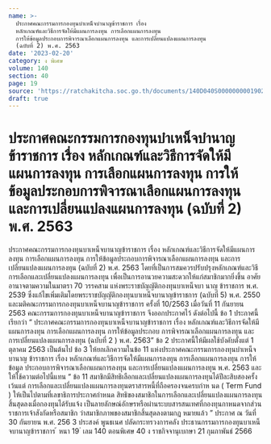 ```yaml
---
name: >-
  ประกาศคณะกรรมการกองทุนบำเหน็จบำนาญข้าราชการ เรื่อง
  หลักเกณฑ์และวิธีการจัดให้มีแผนการลงทุน การเลือกแผนการลงทุน
  การให้ข้อมูลประกอบการพิจารณาเลือกแผนการลงทุน และการเปลี่ยนแปลงแผนการลงทุน
  (ฉบับที่ 2) พ.ศ. 2563
date: '2023-02-20'
category: ง พิเศษ
volume: 140
section: 40
page: 19
source: 'https://ratchakitcha.soc.go.th/documents/140D040S0000000001902.pdf'
draft: true
---
```


# ประกาศคณะกรรมการกองทุนบำเหน็จบำนาญข้าราชการ เรื่อง หลักเกณฑ์และวิธีการจัดให้มีแผนการลงทุน การเลือกแผนการลงทุน การให้ข้อมูลประกอบการพิจารณาเลือกแผนการลงทุน และการเปลี่ยนแปลงแผนการลงทุน (ฉบับที่ 2) พ.ศ. 2563

ประกาศคณะกรรมการกองทุนบาเหน็จบานาญข้าราชการ เรื่อง หลักเกณฑ์และวิธีการจัดให้มีแผนการลงทุน การเลือกแผนการลงทุน การให้ข้อมูลประกอบการพิจารณาเลือกแผนการลงทุน และการเปลี่ยนแปลงแผนการลงทุน (ฉบับที่ 2) พ.ศ. 2563 โดยที่เป็นการสมควรปรับปรุงหลักเกณฑ์และวิธีการเลือกและเปลี่ยนแปลงแผนการลงทุน เพื่อเป็นการอานวยความสะดวกให้แก่สมาชิกมากยิ่งขึ้น อาศัยอานาจตามความในมาตรา 70 วรรคสาม แห่งพระราชบัญญัติกองทุนบาเหน็จบา นาญ ข้าราชการ พ.ศ. 2539 ซึ่งแก้ไขเพิ่มเติมโดยพระราชบัญญัติกองทุนบาเหน็จบานาญข้าราชการ (ฉบับที่ 5) พ.ศ. 2550 และมติคณะกรรมการกองทุนบาเหน็จบานาญข้าราชการ ครั้งที่ 10/2563 เมื่อวันที่ 11 กันยายน 2563 คณะกรรมการกองทุนบาเหน็จบานาญข้าราชการ จึงออกประกาศไว้ ดังต่อไปนี้ ข้อ 1 ประกาศนี้เรียกว่า “ ประกาศคณะกรรมการกองทุนบาเหน็จบานาญข้าราชการ เรื่อง หลักเกณฑ์และวิธีการจัดให้มีแผนการลงทุน การเลือกแผนการลงทุน การให้ข้อมูลประกอบ การพิจารณาเลือกแผนการลงทุน และการเปลี่ยนแปลงแผนการลงทุน (ฉบับที่ 2 ) พ.ศ. 2563” ข้อ 2 ประกาศนี้ให้มีผลใช้บังคับตั้งแต่ 1 ตุลาคม 2563 เป็นต้นไป ข้อ 3 ให้ยกเลิกความในข้อ 11 แห่งประกาศคณะกรรมการกองทุนบำเหน็จบานาญ ข้าราชการ เรื่อง หลักเกณฑ์และวิธีการจัดให้มีแผนการลงทุน การเลือกแผนการลงทุน การให้ข้อมูล ประกอบการพิจารณาเลือกแผนการลงทุน และการเปลี่ยนแปลงแผนการลงทุน พ.ศ. 2563 และ ให้ใช้ความต่อไปนี้แทน “ ข้อ 11 สมาชิกมีสิทธิเลือกและเปลี่ยนแปลงแผนการลงทุนได้ปีละสิบสองครั้ง เว้นแต่ การเลือกและเปลี่ยนแปลงแผนการลงทุนตราสารหนี้ที่ถือครองจนครบกำห นด ( Term Fund ) ให้เป็นไปตามที่เลขาธิการประกาศกำหนด สิทธิของสมาชิกในการเลือกและเปลี่ยนแปลงแผนการลงทุนสิ้นสุดลงเมื่อกองทุนได้รับแจ้ง เป็นลายลักษณ์อักษรหรือผ่านระบบสารสนเทศที่กองทุนกาหนดจากส่วนราชการเจ้าสังกัดหรือสมาชิก ว่าสมาชิกภาพของสมาชิกสิ้นสุดลงตามกฎ หมายแล้ว ” ประกาศ ณ วันที่ 30 กันยายน พ.ศ. 256 3 ประสงค์ พูนธเนศ ปลัดกระทรวงการคลัง ประธานกรรมการกองทุนบาเหน็จบานาญข้าราชการ ้ หนา 19 ่ เลม 140 ตอนพิเศษ 40 ง ราชกิจจานุเบกษา 21 กุมภาพันธ์ 2566
